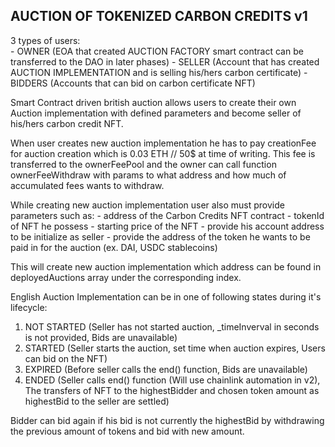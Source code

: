 AUCTION OF TOKENIZED CARBON CREDITS v1
----------------------------------------------------
3 types of users:   
    - OWNER (EOA that created AUCTION FACTORY smart contract can be transferred to the DAO in later phases)
    - SELLER (Account that has created AUCTION IMPLEMENTATION and is selling his/hers carbon certificate)
    - BIDDERS (Accounts that can bid on carbon certificate NFT)


Smart Contract driven british auction allows users to create   their own Auction implementation with defined parameters and become seller of his/hers carbon credit NFT. 

When user creates new auction implementation he has to pay creationFee for auction creation which is 0.03 ETH // 50$ at time of writing. This fee is transferred to the ownerFeePool and the owner can call function ownerFeeWithdraw with params to what address and how much of accumulated fees wants to withdraw.

While creating new auction implementation user also must provide parameters such as:
                    - address of the Carbon Credits NFT contract
                    - tokenId of NFT he possess 
                    - starting price of the NFT
                    - provide his account address to be initialize as seller
                    - provide the address of the token he wants to be paid in for the auction (ex. DAI, USDC stablecoins)

This will create new auction implementation which address can be found in deployedAuctions array under the corresponding index.

English Auction Implementation can be in one of following states during it's lifecycle: 

1. NOT STARTED (Seller has not started auction, _timeInverval in seconds is not provided, Bids are unavailable)
2. STARTED (Seller starts the auction, set time when auction expires, Users can bid on the NFT)
3. EXPIRED (Before seller calls the end() function, Bids are unavailable)
4. ENDED (Seller calls end() function (Will use chainlink automation in v2), The transfers of NFT to the highestBidder and chosen token amount as highestBid to the seller are settled)

Bidder can bid again if his bid is not currently the highestBid by withdrawing the previous amount of tokens and bid with new amount.



